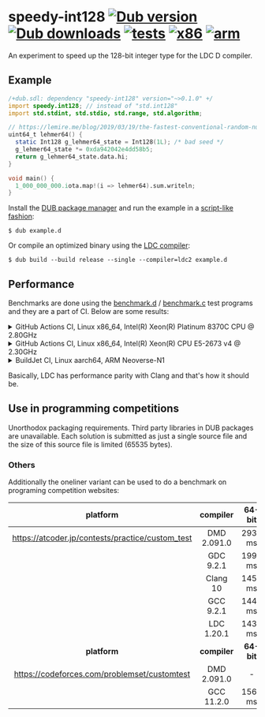# speedy-int128 [![Dub version](https://img.shields.io/dub/v/speedy-int128.svg)](https://code.dlang.org/packages/speedy-int128) [![Dub downloads](https://img.shields.io/dub/dt/speedy-int128.svg)](https://code.dlang.org/packages/speedy-int128) [![tests](https://github.com/ssvb/speedy-int128/actions/workflows/tests.yml/badge.svg)](https://github.com/ssvb/speedy-int128/actions/workflows/tests.yml) [![x86](https://github.com/ssvb/speedy-int128/actions/workflows/x86.yml/badge.svg)](https://github.com/ssvb/speedy-int128/actions/workflows/x86.yml) [![arm](https://github.com/ssvb/speedy-int128/actions/workflows/arm.yml/badge.svg)](https://github.com/ssvb/speedy-int128/actions/workflows/arm.yml)

An experiment to speed up the 128-bit integer type for the LDC D compiler.

## Example

```D
/+dub.sdl: dependency "speedy-int128" version="~>0.1.0" +/
import speedy.int128; // instead of "std.int128"
import std.stdint, std.stdio, std.range, std.algorithm;

// https://lemire.me/blog/2019/03/19/the-fastest-conventional-random-number-generator-that-can-pass-big-crush/
uint64_t lehmer64() {
  static Int128 g_lehmer64_state = Int128(1L); /* bad seed */
  g_lehmer64_state *= 0xda942042e4dd58b5;
  return g_lehmer64_state.data.hi;
}

void main() {
  1_000_000_000.iota.map!(i => lehmer64).sum.writeln;
}
```

Install the [DUB package manager](https://github.com/dlang/dub) and run the example in a [script-like fashion](https://dub.pm/advanced_usage):
```
$ dub example.d
```

Or compile an optimized binary using the [LDC compiler](https://github.com/ldc-developers/ldc/releases):
```
$ dub build --build release --single --compiler=ldc2 example.d
```

## Performance

Benchmarks are done using the [benchmark.d](https://raw.githubusercontent.com/ssvb/speedy-int128/main/benchmark.d) /
[benchmark.c](https://raw.githubusercontent.com/ssvb/speedy-int128/main/benchmark.c) test programs and they
are a part of CI. Below are some results:

<details>
  <summary>GitHub Actions CI, Linux x86_64, Intel(R) Xeon(R) Platinum 8370C CPU @ 2.80GHz</summary>

https://github.com/ssvb/speedy-int128/actions/runs/3859195372/jobs/6578500703

| compiler       | 64-bit     | 32-bit     | notes                        |
|:--------------:|:----------:|:----------:|:----------------------------:|
| DMD 2.100.2    | 2999 ms    | 10755 ms   | std.int128                   |
| GDC 12.1.0     | 2943 ms    | -          | std.int128                   |
| LDC 1.30.0     | 1930 ms    | 5765 ms    | std.int128                   |
| Clang 14.0.0   | 468 ms     | -          | -O3                          |
| LDC 1.30.0     | 402 ms     | 3582 ms    | speedy.int128 v0.1.0         |
| GCC 11.3.0     | 393 ms     | -          | -O3                          |

</details>

<details>
  <summary>GitHub Actions CI, Linux x86_64, Intel(R) Xeon(R) CPU E5-2673 v4 @ 2.30GHz</summary>

https://github.com/ssvb/speedy-int128/actions/runs/3859220724/jobs/6578545848

| compiler       | 64-bit     | 32-bit     | notes                        |
|:--------------:|:----------:|:----------:|:----------------------------:|
| DMD 2.100.2    | 3854 ms    | 11125 ms   | std.int128                   |
| GDC 12.1.0     | 3753 ms    | -          | std.int128                   |
| LDC 1.30.0     | 2735 ms    | 6068 ms    | std.int128                   |
| Clang 14.0.0   | 1885 ms    | -          | -O3                          |
| LDC 1.30.0     | 1801 ms    | 4011 ms    | speedy.int128 v0.1.0         |
| GCC 11.3.0     | 1792 ms    | -          | -O3                          |

</details>

<details>
  <summary>BuildJet CI, Linux aarch64, ARM Neoverse-N1</summary>

https://github.com/ssvb/speedy-int128/actions/runs/3859220721/jobs/6578545846

| compiler       | 64-bit     | 32-bit     | notes                        |
|:--------------:|:----------:|:----------:|:----------------------------:|
| GDC 12.1.0     | 2867 ms    | -          | std.int128                   |
| LDC 1.30.0     | 1657 ms    | -          | std.int128                   |
| LDC 1.28.0     | 941 ms     | 12739 ms   | speedy.int128 v0.1.0         |
| LDC 1.30.0     | 934 ms     | -          | speedy.int128 v0.1.0         |
| Clang 14.0.0   | 922 ms     | -          | -O3                          |
| GCC 11.2.0     | 898 ms     | -          | -O3                          |

</details>

Basically, LDC has performance parity with Clang and that's how it should be.

## Use in programming competitions

Unorthodox packaging requirements. Third party libraries in DUB packages are unavailable.
Each solution is submitted as just a single source file and the size of this source
file is limited (65535 bytes).

### Others

Additionally the oneliner variant can be used to do a benchmark on programing competition websites:

| platform                                         | compiler       | 64-bit     | 32-bit     | notes                        |
|:------------------------------------------------:|:--------------:|:----------:|:----------:|:----------------------------:|
| https://atcoder.jp/contests/practice/custom_test | DMD 2.091.0    | 2938 ms    | -          | speedy.int128 oneliner       |
|                                                  | GDC 9.2.1      | 1990 ms    | -          | speedy.int128 oneliner       |
|                                                  | Clang 10       | 1453 ms    | -          |                              |
|                                                  | GCC 9.2.1      | 1440 ms    | -          |                              |
|                                                  | LDC 1.20.1     | 1437 ms    | -          | speedy.int128 oneliner       |
| **platform**                                     | **compiler**   | **64-bit** | **32-bit** | **notes**                    |
| https://codeforces.com/problemset/customtest     | DMD 2.091.0    | -          | 9032 ms    | speedy.int128 oneliner       |
|                                                  | GCC 11.2.0     | 1560 ms    | -          |                              |
